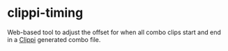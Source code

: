 # clippi-timing

Web-based tool to adjust the offset for when all combo clips start and end in a [Clippi](https://github.com/vinceau/project-clippi) generated combo file.
